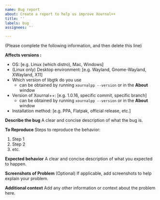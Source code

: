 ```yaml
---
name: Bug report
about: Create a report to help us improve Xournal++
title: ''
labels: bug
assignees: ''

---
```


(Please complete the following information, and then delete this line)

**Affects versions :**
 - OS: [e.g. Linux (which distro), Mac, Windows]
 - (Linux only) Desktop environment: [e.g. Wayland, Gnome-Wayland, XWayland, X11]
 - Which version of libgtk do you use
     - can be obtained by running `xournalpp --version` or in the **About** window
 - Version of Xournal++: [e.g. 1.0.16, specific commit, specific branch]
     - can be obtained by running `xournalpp --version` or in the **About** window
 - Installation method: [e.g. PPA, Flatpak, official release, etc.]

**Describe the bug**
A clear and concise description of what the bug is.

**To Reproduce**
Steps to reproduce the behavior:
1. Step 1
2. Step 2
3. etc.

**Expected behavior**
A clear and concise description of what you expected to happen.

**Screenshots of Problem**
(Optional) If applicable, add screenshots to help explain your problem.

**Additional context**
Add any other information or context about the problem here.
